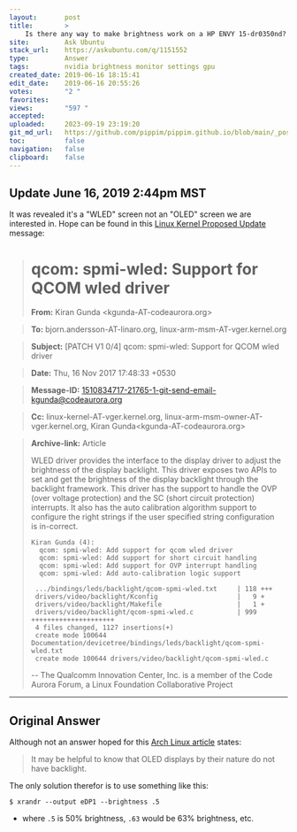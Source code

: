 ```yaml
---
layout:       post
title:        >
    Is there any way to make brightness work on a HP ENVY 15-dr0350nd?
site:         Ask Ubuntu
stack_url:    https://askubuntu.com/q/1151552
type:         Answer
tags:         nvidia brightness monitor settings gpu
created_date: 2019-06-16 18:15:41
edit_date:    2019-06-16 20:55:26
votes:        "2 "
favorites:    
views:        "597 "
accepted:     
uploaded:     2023-09-19 23:19:20
git_md_url:   https://github.com/pippim/pippim.github.io/blob/main/_posts/2019/2019-06-16-Is-there-any-way-to-make-brightness-work-on-a-HP-ENVY-15-dr0350nd_.md
toc:          false
navigation:   false
clipboard:    false
---
```


## Update June 16, 2019 2:44pm MST

It was revealed it's a "WLED" screen not an "OLED" screen we are interested in. Hope can be found in this [Linux Kernel Proposed Update][1] message:

> # qcom: spmi-wled: Support for QCOM wled driver  
>   
> **From:**       Kiran Gunda <kgunda-AT-codeaurora.org>  

> **To:**         bjorn.andersson-AT-linaro.org, linux-arm-msm-AT-vger.kernel.org  

> **Subject:**    [PATCH V1 0/4] qcom: spmi-wled: Support for QCOM wled driver  

> **Date:**       Thu, 16 Nov 2017 17:48:33 +0530  

> **Message-ID:** <1510834717-21765-1-git-send-email-kgunda@codeaurora.org>  

> **Cc:**         linux-kernel-AT-vger.kernel.org, linux-arm-msm-owner-AT-vger.kernel.org, Kiran Gunda<kgunda-AT-codeaurora.org>  

> **Archive-link:** 	 	Article  
>   
> WLED driver provides the interface to the display driver to adjust the  
> brightness of the display backlight. This driver exposes two APIs to  
> set and get the brightness of the display backlight through the  
> backlight framework. This driver has the support to handle the OVP  
> (over voltage protection) and the SC (short circuit protection)  
> interrupts. It also has the auto calibration algorithm support to  
> configure the right strings if the user specified string configuration  
> is in-correct.  
>   
>     Kiran Gunda (4):  
>       qcom: spmi-wled: Add support for qcom wled driver  
>       qcom: spmi-wled: Add support for short circuit handling  
>       qcom: spmi-wled: Add support for OVP interrupt handling  
>       qcom: spmi-wled: Add auto-calibration logic support  
>     
>      .../bindings/leds/backlight/qcom-spmi-wled.txt     | 118 +++  
>      drivers/video/backlight/Kconfig                    |   9 +  
>      drivers/video/backlight/Makefile                   |   1 +  
>      drivers/video/backlight/qcom-spmi-wled.c           | 999 +++++++++++++++++++++  
>      4 files changed, 1127 insertions(+)  
>      create mode 100644 Documentation/devicetree/bindings/leds/backlight/qcom-spmi-wled.txt  
>      create mode 100644 drivers/video/backlight/qcom-spmi-wled.c  
>   
> --  The Qualcomm Innovation Center, Inc. is a member of the Code Aurora Forum, a Linux Foundation Collaborative Project  




----------

## Original Answer

Although not an answer hoped for this [Arch Linux article][2] states:

> It may be helpful to know that OLED displays by their nature do not  
> have backlight.  

The only solution therefor is to use something like this:

``` 
$ xrandr --output eDP1 --brightness .5
```

- where `.5` is 50% brightness, `.63` would be 63% brightness, etc.


  [1]: https://lwn.net/Articles/739332/
  [2]: https://wiki.archlinux.org/index.php/HP_Spectre_x360_13-4231ng
